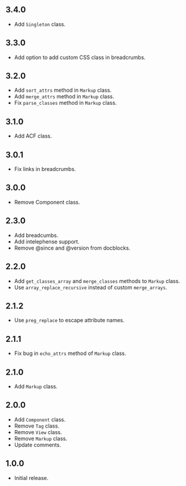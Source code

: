 ## 3.4.0

- Add `Singleton` class.

## 3.3.0

- Add option to add custom CSS class in breadcrumbs.

## 3.2.0

- Add `sort_attrs` method in `Markup` class.
- Add `merge_attrs` method in `Markup` class.
- Fix `parse_classes` method in `Markup` class.

## 3.1.0

- Add ACF class.

## 3.0.1

- Fix links in breadcrumbs.

## 3.0.0

- Remove Component class.

## 2.3.0

- Add breadcumbs.
- Add intelephense support.
- Remove @since and @version from docblocks.

## 2.2.0

- Add `get_classes_array` and `merge_classes` methods to `Markup` class.
- Use `array_replace_recursive` instead of custom `merge_arrays`.

## 2.1.2

- Use `preg_replace` to escape attribute names.

## 2.1.1

- Fix bug in `echo_attrs` method of `Markup` class.

## 2.1.0

- Add `Markup` class.

## 2.0.0

- Add `Component` class.
- Remove `Tag` class.
- Remove `View` class.
- Remove `Markup` class.
- Update comments.

## 1.0.0

- Initial release.

